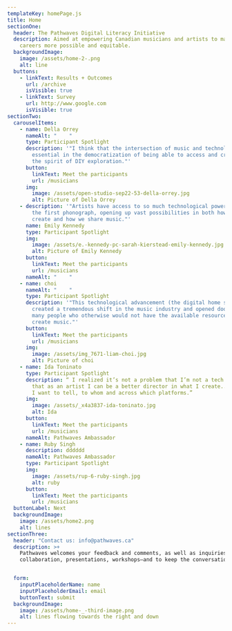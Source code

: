 ```yaml
---
templateKey: homePage.js
title: Home
sectionOne:
  header: The Pathwaves Digital Literacy Initiative
  description: Aimed at empowering Canadian musicians and artists to make lifelong
    careers more possible and equitable.
  backgroundImage:
    image: /assets/home-2-.png
    alt: line
  buttons:
    - linkText: Results + Outcomes
      url: /archive
      isVisible: true
    - linkText: Survey
      url: http://www.google.com
      isVisible: true
sectionTwo:
  carouselItems:
    - name: Della Orrey
      nameAlt: "    "
      type: Participant Spotlight
      description: '"I think that the intersection of music and technology is
        essential in the democratization of being able to access and create in
        the spirit of DIY exploration."'
      button:
        linkText: Meet the participants
        url: /musicians
      img:
        image: /assets/open-studio-sep22-53-della-orrey.jpg
        alt: Picture of Della Orrey
    - description: '"Artists have access to so much technological power compared to
        the first phonograph, opening up vast possibilities in both how we
        create and how we share music."'
      name: Emily Kennedy
      type: Participant Spotlight
      img:
        image: /assets/e.-kennedy-pc-sarah-kierstead-emily-kennedy.jpg
        alt: Picture of Emily Kennedy
      button:
        linkText: Meet the participants
        url: /musicians
      nameAlt: "    "
    - name: choi
      nameAlt: "    "
      type: Participant Spotlight
      description: '"This technological advancement (the digital home studio) has
        created a tremendous shift in the music industry and opened doors for so
        many people who otherwise would not have the available resources to
        create music."'
      button:
        linkText: Meet the participants
        url: /musicians
      img:
        image: /assets/img_7671-liam-choi.jpg
        alt: Picture of choi
    - name: Ida Toninato
      type: Participant Spotlight
      description: “ I realized it’s not a problem that I’m not a tech expert, but
        that as an artist I can be a better director in what I create...what do
        I want to tell, to whom and across which platforms.”
      img:
        image: /assets/_x4a3837-ida-toninato.jpg
        alt: Ida
      button:
        linkText: Meet the participants
        url: /musicians
      nameAlt: Pathwaves Ambassador
    - name: Ruby Singh
      description: dddddd
      nameAlt: Pathwaves Ambassador
      type: Participant Spotlight
      img:
        image: /assets/rup-6-ruby-singh.jpg
        alt: ruby
      button:
        linkText: Meet the participants
        url: /musicians
  buttonLabel: Next
  backgroundImage:
    image: /assets/home2.png
    alt: lines
sectionThree:
  header: "Contact us: info@pathwaves.ca"
  description: >+
    Pathwaves welcomes your feedback and comments, as well as inquiries for
    collaboration, presentations, workshops—and to keep the conversation going. 


  form:
    inputPlaceholderName: name
    inputPlaceholderEmail: email
    buttonText: submit
  backgroundImage:
    image: /assets/home-_-third-image.png
    alt: lines flowing towards the right and down
---
```

